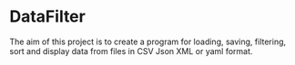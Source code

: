 # DataFilter
The aim of this project is to create a program for loading, saving, filtering, sort and display data from files in CSV Json XML or yaml format.
